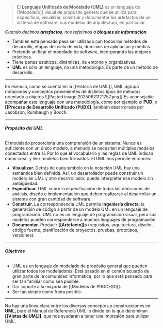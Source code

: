 > El **Lenguaje Unificado de Modelado (UML)** es un lenguaje de [[Modelado]] visual de propósito general que se utiliza para especificar, visualizar, construir y documentar los artefactos de un sistema de software, sus modelos de arquitectura, en particular.

*Cuando decimos **artefactos**, nos referimos a **bloques de información**.*
- También está pensado pasa ser utilizado con todos los métodos de desarrollo, etapas del ciclo de vida, dominios de aplicación y medios. 
- Pretende unificar el modelado de software, incorporando las mejores prácticas. 
- Tiene partes estáticas, dinámicas, de entorno y organizativas.
- **UML** es sólo un lenguaje, no una metodología. Es parte de un método de desarrollo.
****
En esencia, como se cuenta en la [[Historia de UML]], UML agrupa notaciones y conceptos provenientes de distintos tipos de métodos orientado a objetos
![[Pasted image 20250621121757.png]]
Es aconsejable acompañar este lenguaje con una metodología, como por ejemplo el **PUD**, o **[[Proceso de Desarrollo Unificado (PUD)]]**, también desarrollado por Jacobson, Rumbaugh y Booch.
****
###### **Propósito del UML**
El modelado proporciona una comprensión de un sistema. Nunca es suficiente con un único modelo, a menudo se necesitan múltiples modelos conectados entre sí. Por lo que el vocabulario y las reglas de UML indican cómo crear y leer modelos bien formados. El UML nos permite entonces:
- **Visualizar.** Detrás de cada símbolo en la notación UML hay una semántica bien definida. Así, un desarrollador puede construir un modelo en UML y otro desarrollador, puede interpretar ese modelo sin ambigüedad.
- **Especificar.** UML cubre la especificación de todas las decisiones de análisis, diseño e implementación que deben realizarse al desarrollar un sistema con gran cantidad de software.
- **Construir.** La correspondencia UML permite **ingeniería directa**: la generación de código a partir de un modelo UML en un lenguaje de programación. UML no es un lenguaje de programación visual, pero sus modelos pueden corresponderse a muchos lenguajes de programación.
- **Documentar.** Producir **[[Artefacto]]s** (requisitos, arquitectura, diseño, código fuente, planificación de proyectos, pruebas, prototipos, versiones).
****
###### **Objetivos**
- UML es un lenguaje de modelado de propósito general que pueden utilizar todos los modeladores. Está basado en el común acuerdo de gran parte de la comunidad informática, por lo que está pensado para ser tan familiar como sea posible.
- Dar soporte a la mayoría de [[Modelos de PROCESO]].
- Ser tan simple como fuera posible.
****
No hay una línea clara entre los diversos conceptos y construcciones en **UML,** pero el Manual de Referencia UML lo divide en lo que denominan **[[Vistas de UML]]**, que nos ayudarán a tener una impresión para utilizar UML.
